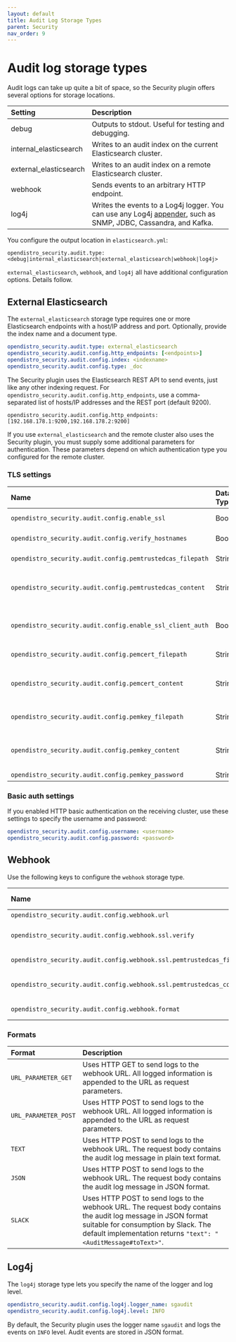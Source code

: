```yaml
---
layout: default
title: Audit Log Storage Types
parent: Security
nav_order: 9
---
```


# Audit log storage types

Audit logs can take up quite a bit of space, so the Security plugin offers several options for storage locations.

Setting | Description
:--- | :---
debug | Outputs to stdout. Useful for testing and debugging.
internal_elasticsearch | Writes to an audit index on the current Elasticsearch cluster.
external_elasticsearch | Writes to an audit index on a remote Elasticsearch cluster.
webhook | Sends events to an arbitrary HTTP endpoint.
log4j | Writes the events to a Log4j logger. You can use any Log4j [appender](https://logging.apache.org/log4j/2.x/manual/appenders.html), such as SNMP, JDBC, Cassandra, and Kafka.

You configure the output location in `elasticsearch.yml`:

```
opendistro_security.audit.type: <debug|internal_elasticsearch|external_elasticsearch|webhook|log4j>
```

`external_elasticsearch`, `webhook`, and `log4j` all have additional configuration options. Details follow.


## External Elasticsearch

The `external_elasticsearch` storage type requires one or more Elasticsearch endpoints with a host/IP address and port. Optionally, provide the index name and a document type.

```yml
opendistro_security.audit.type: external_elasticsearch
opendistro_security.audit.config.http_endpoints: [<endpoints>]
opendistro_security.audit.config.index: <indexname>
opendistro_security.audit.config.type: _doc
```

The Security plugin uses the Elasticsearch REST API to send events, just like any other indexing request. For `opendistro_security.audit.config.http_endpoints`, use a comma-separated list of hosts/IP addresses and the REST port (default 9200).

```
opendistro_security.audit.config.http_endpoints: [192.168.178.1:9200,192.168.178.2:9200]
```

If you use `external_elasticsearch` and the remote cluster also uses the Security plugin, you must supply some additional parameters for authentication. These parameters depend on which authentication type you configured for the remote cluster.


### TLS settings

Name | Data Type | Description
:--- | :--- | :---
`opendistro_security.audit.config.enable_ssl` | Boolean | If you enabled SSL/TLS on the receiving cluster, set to true. The default is false.
`opendistro_security.audit.config.verify_hostnames` |  Boolean | Whether to verify the hostname of the SSL/TLS certificate of the receiving cluster. Default is true.
`opendistro_security.audit.config.pemtrustedcas_filepath` | String | The trusted root certificate of the external Elasticsearch cluster, relative to the `config` directory.
`opendistro_security.audit.config.pemtrustedcas_content` | String | Instead of specifying the path (`opendistro_security.audit.config.pemtrustedcas_filepath`), you can configure the Base64-encoded certificate content directly.
`opendistro_security.audit.config.enable_ssl_client_auth` | Boolean | Whether to enable SSL/TLS client authentication. If you set this to true, the audit log module sends the node's certificate along with the request. The receiving cluster can use this certificate to verify the identity of the caller.
`opendistro_security.audit.config.pemcert_filepath` | String | The path to the TLS certificate to send to the external Elasticsearch cluster, relative to the `config` directory.
`opendistro_security.audit.config.pemcert_content` | String | Instead of specifying the path (`opendistro_security.audit.config.pemcert_filepath`), you can configure the Base64-encoded certificate content directly.
`opendistro_security.audit.config.pemkey_filepath` | String | The path to the private key of the TLS certificate to send to the external Elasticsearch cluster, relative to the `config` directory.
`opendistro_security.audit.config.pemkey_content` | String | Instead of specifying the path (`opendistro_security.audit.config.pemkey_filepath`), you can configure the Base64-encoded certificate content directly.
`opendistro_security.audit.config.pemkey_password` | String | The password of the private key.


### Basic auth settings

If you enabled HTTP basic authentication on the receiving cluster, use these settings to specify the username and password:

```yml
opendistro_security.audit.config.username: <username>
opendistro_security.audit.config.password: <password>
```


## Webhook

Use the following keys to configure the `webhook` storage type.

Name | Data Type | Description
:--- | :--- | :---
`opendistro_security.audit.config.webhook.url` | String | The HTTP or HTTPS URL to send the logs to.
`opendistro_security.audit.config.webhook.ssl.verify` | Boolean | If true, the TLS certificate provided by the endpoint (if any) will be verified. If set to false, no verification is performed. You can disable this check if you use self-signed certificates.
`opendistro_security.audit.config.webhook.ssl.pemtrustedcas_filepath` | String | The path to the trusted certificate against which the webhook's TLS certificate is validated.
`opendistro_security.audit.config.webhook.ssl.pemtrustedcas_content` | String | Same as `opendistro_security.audit.config.webhook.ssl.pemtrustedcas_content`, but you can configure the base 64 encoded certificate content directly.
`opendistro_security.audit.config.webhook.format` | String | The format in which the audit log message is logged, can be one of `URL_PARAMETER_GET`, `URL_PARAMETER_POST`, `TEXT`, `JSON`, `SLACK`. See [Formats](#formats).


### Formats

Format | Description
:--- | :---
`URL_PARAMETER_GET` | Uses HTTP GET to send logs to the webhook URL. All logged information is appended to the URL as request parameters.
`URL_PARAMETER_POST` | Uses HTTP POST to send logs to the webhook URL. All logged information is appended to the URL as request parameters.
`TEXT` | Uses HTTP POST to send logs to the webhook URL. The request body contains the audit log message in plain text format.
`JSON` | Uses HTTP POST to send logs to the webhook URL. The request body contains the audit log message in JSON format.
`SLACK` | Uses HTTP POST to send logs to the webhook URL. The request body contains the audit log message in JSON format suitable for consumption by Slack. The default implementation returns `"text": "<AuditMessage#toText>"`.


## Log4j

The `log4j` storage type lets you specify the name of the logger and log level.

```yml
opendistro_security.audit.config.log4j.logger_name: sgaudit
opendistro_security.audit.config.log4j.level: INFO
```

By default, the Security plugin uses the logger name `sgaudit` and logs the events on `INFO` level. Audit events are stored in JSON format.
